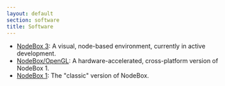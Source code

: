 ```yaml
---
layout: default
section: software
title: Software
---
```

* [NodeBox 3](nodebox-3.html): A visual, node-based environment, currently in active development.
* [NodeBox/OpenGL](nodebox-opengl.html): A hardware-accelerated, cross-platform version of NodeBox 1.
* [NodeBox 1](nodebox-1.html): The "classic" version of NodeBox.
